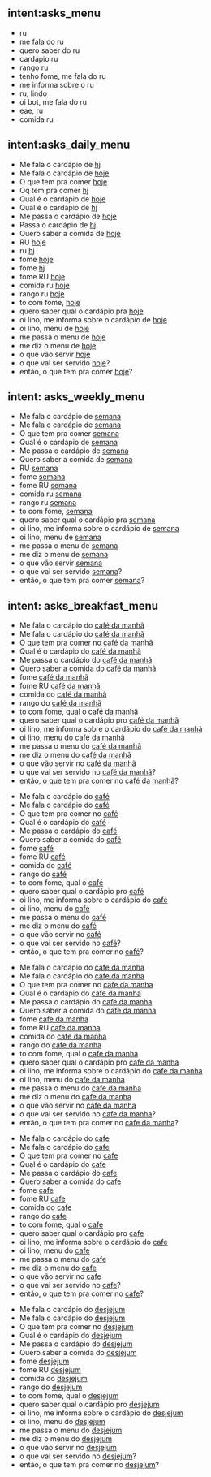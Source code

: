 ## intent:asks_menu
- ru
- me fala do ru
- quero saber do ru
- cardápio ru
- rango ru
- tenho fome, me fala do ru
- me informa sobre o ru
- ru, lindo
- oi bot, me fala do ru
- eae, ru
- comida ru

## intent:asks_daily_menu
- Me fala o cardápio de [hj](period)
- Me fala o cardápio de [hoje](period)
- O que tem pra comer [hoje](period)
- Oq tem pra comer [hj](period)
- Qual é o cardápio de [hoje](period)
- Qual é o cardápio de [hj](period)
- Me passa o cardápio de [hoje](period)
- Passa o cardápio de [hj](period)
- Quero saber a comida de [hoje](period)
- RU [hoje](period)
- ru [hj](period)
- fome [hoje](period)
- fome [hj](period)
- fome RU [hoje](period)
- comida ru [hoje](period)
- rango ru [hoje](period)
- to com fome, [hoje](period)
- quero saber qual o cardápio pra [hoje](period)
- oi lino, me informa sobre o cardápio de [hoje](period)
- oi lino, menu de [hoje](period)
- me passa o menu de [hoje](period)
- me diz o menu de [hoje](period)
- o que vão servir [hoje](period)
- o que vai ser servido [hoje](period)?
- então, o que tem pra comer [hoje](period)?

## intent: asks_weekly_menu
- Me fala o cardápio de [semana](period)
- Me fala o cardápio de [semana](period)
- O que tem pra comer [semana](period)
- Qual é o cardápio de [semana](period)
- Me passa o cardápio de [semana](period)
- Quero saber a comida de [semana](period)
- RU [semana](period)
- fome [semana](period)
- fome RU [semana](period)
- comida ru [semana](period)
- rango ru [semana](period)
- to com fome, [semana](period)
- quero saber qual o cardápio pra [semana](period)
- oi lino, me informa sobre o cardápio de [semana](period)
- oi lino, menu de [semana](period)
- me passa o menu de [semana](period)
- me diz o menu de [semana](period)
- o que vão servir [semana](period)
- o que vai ser servido [semana](period)?
- então, o que tem pra comer [semana](period)?

## intent: asks_breakfast_menu
<!-- café da manhã -->
- Me fala o cardápio do [café da manhã](meal)
- Me fala o cardápio do [café da manhã](meal)
- O que tem pra comer no [café da manhã](meal)
- Qual é o cardápio do [café da manhã](meal)
- Me passa o cardápio do [café da manhã](meal)
- Quero saber a comida do [café da manhã](meal)
- fome [café da manhã](meal)
- fome RU [café da manhã](meal)
- comida do [café da manhã](meal)
- rango do [café da manhã](meal)
- to com fome, qual o [café da manhã](meal)
- quero saber qual o cardápio pro [café da manhã](meal)
- oi lino, me informa sobre o cardápio do [café da manhã](meal)
- oi lino, menu do [café da manhã](meal)
- me passa o menu do [café da manhã](meal)
- me diz o menu do [café da manhã](meal)
- o que vão servir no [café da manhã](meal)
- o que vai ser servido no [café da manhã](meal)?
- então, o que tem pra comer no [café da manhã](meal)?
<!-- café -->
- Me fala o cardápio do [café](meal)
- Me fala o cardápio do [café](meal)
- O que tem pra comer no [café](meal)
- Qual é o cardápio do [café](meal)
- Me passa o cardápio do [café](meal)
- Quero saber a comida do [café](meal)
- fome [café](meal)
- fome RU [café](meal)
- comida do [café](meal)
- rango do [café](meal)
- to com fome, qual o [café](meal)
- quero saber qual o cardápio pro [café](meal)
- oi lino, me informa sobre o cardápio do [café](meal)
- oi lino, menu do [café](meal)
- me passa o menu do [café](meal)
- me diz o menu do [café](meal)
- o que vão servir no [café](meal)
- o que vai ser servido no [café](meal)?
- então, o que tem pra comer no [café](meal)?
<!-- cafe da manha -->
- Me fala o cardápio do [cafe da manha](meal)
- Me fala o cardápio do [cafe da manha](meal)
- O que tem pra comer no [cafe da manha](meal)
- Qual é o cardápio do [cafe da manha](meal)
- Me passa o cardápio do [cafe da manha](meal)
- Quero saber a comida do [cafe da manha](meal)
- fome [cafe da manha](meal)
- fome RU [cafe da manha](meal)
- comida do [cafe da manha](meal)
- rango do [cafe da manha](meal)
- to com fome, qual o [cafe da manha](meal)
- quero saber qual o cardápio pro [cafe da manha](meal)
- oi lino, me informa sobre o cardápio do [cafe da manha](meal)
- oi lino, menu do [cafe da manha](meal)
- me passa o menu do [cafe da manha](meal)
- me diz o menu do [cafe da manha](meal)
- o que vão servir no [cafe da manha](meal)
- o que vai ser servido no [cafe da manha](meal)?
- então, o que tem pra comer no [cafe da manha](meal)?
<!-- cafe -->
- Me fala o cardápio do [cafe](meal)
- Me fala o cardápio do [cafe](meal)
- O que tem pra comer no [cafe](meal)
- Qual é o cardápio do [cafe](meal)
- Me passa o cardápio do [cafe](meal)
- Quero saber a comida do [cafe](meal)
- fome [cafe](meal)
- fome RU [cafe](meal)
- comida do [cafe](meal)
- rango do [cafe](meal)
- to com fome, qual o [cafe](meal)
- quero saber qual o cardápio pro [cafe](meal)
- oi lino, me informa sobre o cardápio do [cafe](meal)
- oi lino, menu do [cafe](meal)
- me passa o menu do [cafe](meal)
- me diz o menu do [cafe](meal)
- o que vão servir no [cafe](meal)
- o que vai ser servido no [cafe](meal)?
- então, o que tem pra comer no [cafe](meal)?
<!-- desjejum -->
- Me fala o cardápio do [desjejum](meal)
- Me fala o cardápio do [desjejum](meal)
- O que tem pra comer no [desjejum](meal)
- Qual é o cardápio do [desjejum](meal)
- Me passa o cardápio do [desjejum](meal)
- Quero saber a comida do [desjejum](meal)
- fome [desjejum](meal)
- fome RU [desjejum](meal)
- comida do [desjejum](meal)
- rango do [desjejum](meal)
- to com fome, qual o [desjejum](meal)
- quero saber qual o cardápio pro [desjejum](meal)
- oi lino, me informa sobre o cardápio do [desjejum](meal)
- oi lino, menu do [desjejum](meal)
- me passa o menu do [desjejum](meal)
- me diz o menu do [desjejum](meal)
- o que vão servir no [desjejum](meal)
- o que vai ser servido no [desjejum](meal)?
- então, o que tem pra comer no [desjejum](meal)?
